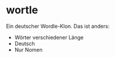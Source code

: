 # wortle
Ein deutscher Wordle-Klon.
Das ist anders:
- Wörter verschiedener Länge
- Deutsch
- Nur Nomen
